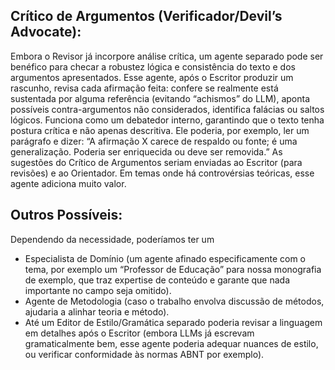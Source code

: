 ## Crítico de Argumentos (Verificador/Devil’s Advocate):

Embora o Revisor já incorpore análise crítica, um agente separado pode ser benéfico para checar a robustez lógica e consistência do texto e dos argumentos apresentados. Esse agente, após o Escritor produzir um rascunho, revisa cada afirmação feita: confere se realmente está sustentada por alguma referência (evitando “achismos” do LLM), aponta possíveis contra-argumentos não considerados, identifica falácias ou saltos lógicos. Funciona como um debatedor interno, garantindo que o texto tenha postura crítica e não apenas descritiva. Ele poderia, por exemplo, ler um parágrafo e dizer: “A afirmação X carece de respaldo ou fonte; é uma generalização. Poderia ser enriquecida ou deve ser removida.” As sugestões do Crítico de Argumentos seriam enviadas ao Escritor (para revisões) e ao Orientador. Em temas onde há controvérsias teóricas, esse agente adiciona muito valor.

## Outros Possíveis:

Dependendo da necessidade, poderíamos ter um

- Especialista de Domínio (um agente afinado especificamente com o tema, por exemplo um “Professor de Educação” para nossa monografia de exemplo, que traz expertise de conteúdo e garante que nada importante no campo seja omitido).
- Agente de Metodologia (caso o trabalho envolva discussão de métodos, ajudaria a alinhar teoria e método).
- Até um Editor de Estilo/Gramática separado poderia revisar a linguagem em detalhes após o Escritor (embora LLMs já escrevam gramaticalmente bem, esse agente poderia adequar nuances de estilo, ou verificar conformidade às normas ABNT por exemplo).

